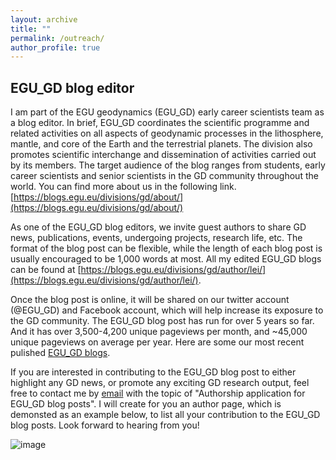 ```yaml
---
layout: archive
title: ""
permalink: /outreach/
author_profile: true
---
```


EGU_GD blog editor
--
I am part of the EGU geodynamics (EGU_GD) early career scientists team as a blog editor. In brief, EGU_GD coordinates the scientific programme and related activities 
on all aspects of geodynamic processes in the lithosphere, mantle, and core of the Earth and the terrestrial planets. 
The division also promotes scientific interchange and dissemination of activities carried out by its members. 
The target audience of the blog ranges from students, early career scientists and senior scientists in the GD community throughout the world. 
You can find more about us in the following link. [https://blogs.egu.eu/divisions/gd/about/](https://blogs.egu.eu/divisions/gd/about/)

As one of the EGU_GD blog editors, we invite guest authors to share GD news, publications, events, undergoing projects, research life, etc.
The format of the blog post can be flexible, while the length of each blog post is usually encouraged to be 1,000 words at most. All my edited EGU_GD blogs 
can be found at [https://blogs.egu.eu/divisions/gd/author/lei/](https://blogs.egu.eu/divisions/gd/author/lei/).

Once the blog post is online, it will be shared on our twitter account (@EGU_GD) and Facebook account, which will help increase its exposure to the 
GD community. The EGU_GD blog post has run for over 5 years so far. And it has over 3,500-4,200 unique pageviews per month, and ~45,000 unique pageviews 
on average per year. Here are some our most recent pulished [EGU_GD blogs](https://blogs.egu.eu/divisions/gd/).

If you are interested in contributing to the EGU_GD blog post to either highlight any GD news, or promote any exciting GD research output, 
feel free to contact me by [email](mailto:leiz2@cardiff.ac.uk) with the topic of "Authorship application for EGU_GD blog posts". I will create for you an author page, which is demonsted as an example below, to list all your contribution to the EGU_GD blog posts. Look forward to hearing from you!

![image](https://user-images.githubusercontent.com/119984116/212542753-9f0fd7a3-2a79-48a7-b76b-4562d0e81923.png)

